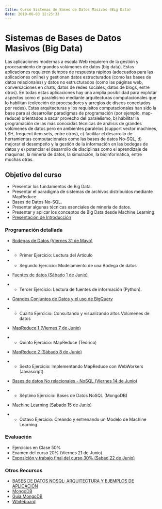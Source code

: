 ```yaml
---
title: Curso Sistemas de Bases de Datos Masivos (Big Data)
date: 2019-06-03 12:25:33
---
```


# Sistemas de Bases de Datos Masivos (Big Data)

Las aplicaciones modernas a escala Web requieren de la gestión y procesamiento de grandes volúmenes de datos (big data). Estas aplicaciones requieren tiempos de respuesta rápidos (adecuados para las aplicaciones online) y gestionan datos estructurados (como las bases de datos relacionales) y datos no estructurados (como las páginas web, conversaciones en chats, datos de redes sociales, datos de blogs, entre otros). En todas estas aplicaciones hay una amplia posibilidad para explotar aspectos como el paralelismo mediante arquitecturas computacionales que lo habilitan (colección de procesadores y arreglos de discos conectados por redes). Estas arquitecturas y los requisitos computacionales han sido la base para a) desarrollar paradigmas de programación (por ejemplo, map-reduce) orientados a sacar provecho del paralelismo, b) habilitar la programación de las más conocidas técnicas de análisis de grandes volúmenes de datos pero en ambientes paralelos (support vector machines, LSH, frequent ítem sets, entre otros), c) facilitar el desarrollo de herramientas computacionales como las bases de datos No-SQL, d) mejorar el desempeño y la gestión de la información en las bodegas de datos y e) potenciar el desarrollo de disciplinas como el aprendizaje de maquinas, la minería de datos, la simulación, la bioinformática, entre muchas otras.

## Objetivo del curso

- Presentar los fundamentos de Big Data.
- Presentar el paradigma de sistemas de archivos distribuidos mediante MapReduce
- Bases de Datos No-SQL.
- Presentar algunas técnicas esenciales de minería de datos.
- Presentar y aplicar los conceptos de Big Data desde Machine Learning.
- [Presentación de Introducción](https://docs.google.com/presentation/d/14_v5hUQCDlb54pXz0V5GWE8BwRKGociSwGtLya5Q4Jc/edit?usp=sharing)

### Programación detallada

- [Bodegas de Datos (Viernes 31 de Mayo)](https://docs.google.com/presentation/d/1R-9joLT70QwXKhHTpe4psH73sn16hkm37byHnrkKe7M/edit?usp=sharing)
- - Primer Ejercicio: Lectura del Artículo
- - Segundo Ejercicio: Modelamiento de una Bodega de datos

- [Fuentes de datos (Sábado 1 de Junio)](https://github.com/seagomezar/BigDataPython/blob/master/src/Cap1/lectura.ipynb)
- - Tercer Ejercicio: Lectura de fuentes de información (Python).
- [Grandes Conjuntos de Datos y el uso de BigQuery](https://towardsdatascience.com/bigquery-without-a-credit-card-discover-learn-and-share-199e08d4a064)
- - Cuarto Ejercicio: Consultando y visualizando altos Volúmenes de datos

- [MapReduce 1 (Viernes 7 de Junio)](https://docs.google.com/presentation/d/1DlQ0ozRNJ7DRZbntjufnEQHbIYIl6jYk2G9ynBYTHCo/edit?usp=sharing)
- - Quinto Ejercicio: MapReduce (Teórico)

- [MapReduce 2 (Sábado 8 de Junio)](https://github.com/seagomezar/MapReduceJS)
- - Sexto Ejercicio: Implementando MapReduce con WebWorkers (Javascript)

- [Bases de datos No relacionales - NoSQL (Viernes 14 de Junio)](https://docs.google.com/presentation/d/1epgQW7S66Q0CguurpYgjH66F-aMKDb12vUvcTnebtVo/edit?usp=sharing)
- - Séptimo Ejercicio: Bases de Datos NoSQL (MongoDB)

- [Machine Learning (Sabado 15 de Junio)](https://docs.google.com/presentation/d/1U8YG5Hh0USOrt40Ce-ZP62tRYSjJidimXc3Wv0QP3j4/edit?usp=sharing)
- - Octavo Ejercicio: Creando y entrenando un Modelo de Machine Learning

### Evaluación

- Ejercicios en Clase 50%
- Examen del curso 20% (Viernes 21 de Junio)
- [Exposición y trabajo final del curso 30% (Sabad 22 de Junio)](https://drive.google.com/open?id=18uzP5uGg7OhbEDQIECtT8XtA4jr3NTf9)

### Otros Recursos

- [BASES DE DATOS NOSQL: ARQUITECTURA Y EJEMPLOS DE APLICACIÓN](https://core.ac.uk/download/pdf/44310803.pdf)
- [MongoDB](http://bibing.us.es/proyectos/abreproy/12037/fichero/PFC_Sergio_Bellido_Sanchez%252FTema5_mongodb.pdf)
- [Guia MongoDB](http://disi.unal.edu.co/~gjhernandezp/datascience/talks/Taller-NoSQL.pdf)
- [Whiteboard](http://collabedit.com/m666q)
